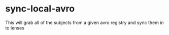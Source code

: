 # sync-local-avro

This will grab all of the subjects from a given avro registry and sync them in to lenses
